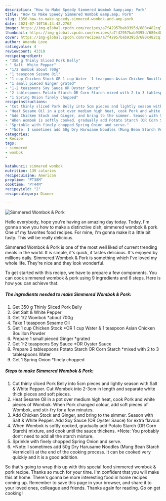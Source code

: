 ```yaml
---
description: "How to Make Speedy Simmered Wombok &amp;amp; Pork"
title: "How to Make Speedy Simmered Wombok &amp;amp; Pork"
slug: 1356-how-to-make-speedy-simmered-wombok-and-amp-pork
date: 2021-07-10T16:14:42.276Z
image: https://img-global.cpcdn.com/recipes/a7f42957bab9395d/680x482cq70/simmered-wombok-pork-recipe-main-photo.jpg
thumbnail: https://img-global.cpcdn.com/recipes/a7f42957bab9395d/680x482cq70/simmered-wombok-pork-recipe-main-photo.jpg
cover: https://img-global.cpcdn.com/recipes/a7f42957bab9395d/680x482cq70/simmered-wombok-pork-recipe-main-photo.jpg
author: Amanda Love
ratingvalue: 4
reviewcount: 43310
recipeingredient:
- "350 g Thinly Sliced Pork Belly"
- " Salt  White Pepper"
- "1/2 Wombok about 700g"
- "1 teaspoon Sesame Oil"
- "1 cup Chicken Stock OR 1 cup Water  1 teaspoon Asian Chicken Bouillon Powder"
- "1 small pieced Ginger grated"
- "1-2 teaspoons Soy Sauce OR Oyster Sauce"
- "2 tablespoons Potato Starch OR Corn Starch mixed with 2 to 3 tablespoons Water"
- "1 Spring Onion finely chopped"
recipeinstructions:
- "Cut thinly sliced Pork Belly into 5cm pieces and lightly season with Salt &amp; White Pepper. Cut Wombok into 2-3cm in length and separate white thick pieces and soft pieces."
- "Heat Sesame Oil in a pot over medium high heat, cook Pork and white pieces of Wombok. When Pork changed colour, add soft pieces of Wombok, and stir-fry for a few minutes."
- "Add Chicken Stock and Ginger, and bring to the simmer. Season with Salt &amp; White Pepper. Add Soy Sauce (OR Oyster Sauce) for extra flavour."
- "When Wombok is softly cooked, gradually add Potato Starch (OR Corn Starch) mixture, and cook until the sauce thickens. *Note: You probably don’t need to add all the starch mixture."
- "Sprinkle with finely chopped Spring Onion and serve."
- "*Note: I sometimes add 50g Dry Harusame Noodles (Mung Bean Starch Vermicelli) at the end of the cooking process. It can be cooked very quickly and it is a good addition."
categories:
- Recipe
tags:
- simmered
- wombok
- 

katakunci: simmered wombok  
nutrition: 139 calories
recipecuisine: American
preptime: "PT38M"
cooktime: "PT44M"
recipeyield: "2"
recipecategory: Dinner

---
```



![Simmered Wombok &amp; Pork](https://img-global.cpcdn.com/recipes/a7f42957bab9395d/680x482cq70/simmered-wombok-pork-recipe-main-photo.jpg)

Hello everybody, hope you're having an amazing day today. Today, I'm gonna show you how to make a distinctive dish, simmered wombok &amp; pork. One of my favorites food recipes. For mine, I'm gonna make it a little bit tasty. This will be really delicious.

Simmered Wombok &amp; Pork is one of the most well liked of current trending meals in the world. It is simple, it's quick, it tastes delicious. It's enjoyed by millions daily. Simmered Wombok &amp; Pork is something which I've loved my whole life. They're nice and they look wonderful.




To get started with this recipe, we have to prepare a few components. You can cook simmered wombok &amp; pork using 9 ingredients and 6 steps. Here is how you can achieve that.

<!--inarticleads1-->

##### The ingredients needed to make Simmered Wombok &amp; Pork:

1. Get 350 g Thinly Sliced Pork Belly
1. Get  Salt &amp; White Pepper
1. Get 1/2 Wombok *about 700g
1. Take 1 teaspoon Sesame Oil
1. Get 1 cup Chicken Stock *OR 1 cup Water &amp; 1 teaspoon Asian Chicken Bouillon Powder
1. Prepare 1 small pieced Ginger *grated
1. Get 1-2 teaspoons Soy Sauce *OR Oyster Sauce
1. Prepare 2 tablespoons Potato Starch OR Corn Starch *mixed with 2 to 3 tablespoons Water
1. Get 1 Spring Onion *finely chopped




<!--inarticleads2-->

##### Steps to make Simmered Wombok &amp; Pork:

1. Cut thinly sliced Pork Belly into 5cm pieces and lightly season with Salt &amp; White Pepper. Cut Wombok into 2-3cm in length and separate white thick pieces and soft pieces.
1. Heat Sesame Oil in a pot over medium high heat, cook Pork and white pieces of Wombok. When Pork changed colour, add soft pieces of Wombok, and stir-fry for a few minutes.
1. Add Chicken Stock and Ginger, and bring to the simmer. Season with Salt &amp; White Pepper. Add Soy Sauce (OR Oyster Sauce) for extra flavour.
1. When Wombok is softly cooked, gradually add Potato Starch (OR Corn Starch) mixture, and cook until the sauce thickens. *Note: You probably don’t need to add all the starch mixture.
1. Sprinkle with finely chopped Spring Onion and serve.
1. *Note: I sometimes add 50g Dry Harusame Noodles (Mung Bean Starch Vermicelli) at the end of the cooking process. It can be cooked very quickly and it is a good addition.




So that's going to wrap this up with this special food simmered wombok &amp; pork recipe. Thanks so much for your time. I'm confident that you will make this at home. There's gonna be more interesting food in home recipes coming up. Remember to save this page in your browser, and share it to your loved ones, colleague and friends. Thanks again for reading. Go on get cooking!
